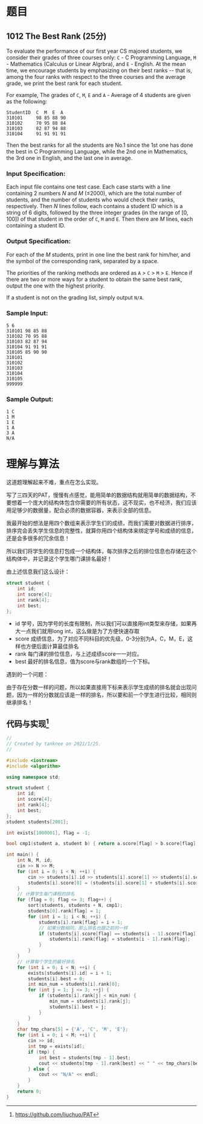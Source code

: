 # 题目

## 1012 The Best Rank (25分)

To evaluate the performance of our first year CS majored students, we consider their grades of three courses only: `C` - C Programming Language, `M` - Mathematics (Calculus or Linear Algrbra), and `E` - English. At the mean time, we encourage students by emphasizing on their best ranks -- that is, among the four ranks with respect to the three courses and the average grade, we print the best rank for each student.

For example, The grades of `C`, `M`, `E` and `A` - Average of 4 students are given as the following:

```
StudentID  C  M  E  A
310101     98 85 88 90
310102     70 95 88 84
310103     82 87 94 88
310104     91 91 91 91
```

Then the best ranks for all the students are No.1 since the 1st one has done the best in C Programming Language, while the 2nd one in Mathematics, the 3rd one in English, and the last one in average.

### Input Specification:

Each input file contains one test case. Each case starts with a line containing 2 numbers *N* and *M* (≤2000), which are the total number of students, and the number of students who would check their ranks, respectively. Then *N* lines follow, each contains a student ID which is a string of 6 digits, followed by the three integer grades (in the range of [0, 100]) of that student in the order of `C`, `M` and `E`. Then there are *M* lines, each containing a student ID.

### Output Specification:

For each of the *M* students, print in one line the best rank for him/her, and the symbol of the corresponding rank, separated by a space.

The priorities of the ranking methods are ordered as `A` > `C` > `M` > `E`. Hence if there are two or more ways for a student to obtain the same best rank, output the one with the highest priority.

If a student is not on the grading list, simply output `N/A`.

### Sample Input:

```in
5 6
310101 98 85 88
310102 70 95 88
310103 82 87 94
310104 91 91 91
310105 85 90 90
310101
310102
310103
310104
310105
999999
```

### Sample Output:

```out
1 C
1 M
1 E
1 A
3 A
N/A
```

# 理解与算法

这道题理解起来不难，重点在怎么实现。

写了三四天的PAT，慢慢有点感觉，能用简单的数据结构就用简单的数据结构，不要想着一个庞大的结构体包含你需要的所有状态，这不现实，也不经济，我们应该用足够少的数据量，配合必须的数据容器，来表示全部的信息。

我最开始的想法是用四个数组来表示学生们的成绩，而我们需要对数据进行排序，排序完会丢失学生信息的完整性，就算你用四个结构体来绑定学号和成绩的信息，还是会多很多的冗余信息！

所以我们将学生的信息打包成一个结构体，每次排序之后的排位信息也存储在这个结构体中，并记录这个学生哪门课排名最好！

由上述信息我们这么设计：

```cpp
struct student {
    int id;
    int score[4];
    int rank[4];
    int best;
};
```

- id 学号，因为学号的长度有限制，所以我们可以直接用int类型来存储，如果再大一点我们就用long int，这么做是为了方便快速存取
- score 成绩信息，为了对应不同科目的优先级，0-3分别为A，C，M，E，这样也方便后面计算最佳排名
- rank 每门课的排位信息，与上述成绩score一一对应。
- best 最好的排名信息，值为score与rank数组的一个下标。

遇到的一个问题：

由于存在分数一样的问题，所以如果直接用下标来表示学生成绩的排名就会出现问题，因为一样的分数就应该是一样的排名，所以要和前一个学生进行比较，相同则继承排名！

## 代码与实现[^1]

```cpp
//
// Created by tanknee on 2021/1/25.
//

#include <iostream>
#include <algorithm>

using namespace std;

struct student {
    int id;
    int score[4];
    int rank[4];
    int best;
};
student students[2001];

int exists[1000001], flag = -1;

bool cmp1(student a, student b) { return a.score[flag] > b.score[flag]; }

int main() {
    int N, M, id;
    cin >> N >> M;
    for (int i = 0; i < N; ++i) {
        cin >> students[i].id >> students[i].score[1] >> students[i].score[2] >> students[i].score[3];
        students[i].score[0] = (students[i].score[1] + students[i].score[2] + students[i].score[3]) / 3.0 + 0.5;
    }
    // 计算学生每门课程的排名
    for (flag = 0; flag <= 3; flag++) {
        sort(students, students + N, cmp1);
        students[0].rank[flag] = 1;
        for (int i = 1; i < N; ++i) {
            students[i].rank[flag] = i + 1;
            // 如果分数相同，那么排名也跟之前的一样
            if (students[i].score[flag] == students[i - 1].score[flag]) {
                students[i].rank[flag] = students[i - 1].rank[flag];
            }
        }
    }
    // 计算每个学生的最好排名
    for (int i = 0; i < N; ++i) {
        exists[students[i].id] = i + 1;
        students[i].best = 0;
        int min_num = students[i].rank[0];
        for (int j = 1; j <= 3; ++j) {
            if (students[i].rank[j] < min_num) {
                min_num = students[i].rank[j];
                students[i].best = j;
            }
        }
    }
    char tmp_chars[5] = {'A', 'C', 'M', 'E'};
    for (int i = 0; i < M; ++i) {
        cin >> id;
        int tmp = exists[id];
        if (tmp) {
            int best = students[tmp - 1].best;
            cout << students[tmp - 1].rank[best] << " " << tmp_chars[best] << endl;
        } else {
            cout << "N/A" << endl;
        }
    }
    return 0;
}
```

[^1]: https://github.com/liuchuo/PAT